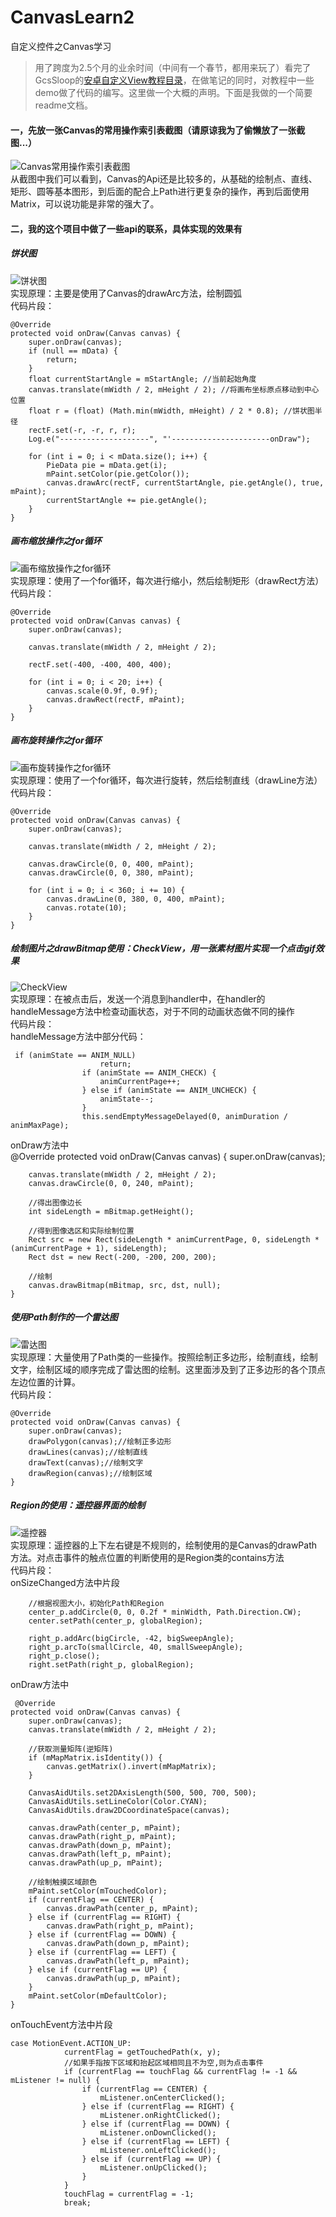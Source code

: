 # CanvasLearn2
自定义控件之Canvas学习
>用了跨度为2.5个月的业余时间（中间有一个春节，都用来玩了）看完了GcsSloop的[安卓自定义View教程目录](http://www.gcssloop.com/customview/CustomViewIndex/)，在做笔记的同时，对教程中一些demo做了代码的编写。这里做一个大概的声明。下面是我做的一个简要readme文档。
#### 一，先放一张Canvas的常用操作索引表截图（请原谅我为了偷懒放了一张截图...）
![Canvas常用操作索引表截图](https://github.com/liuhuan2015/CanvasLearn2/blob/master/app/images/canvas%E5%B8%B8%E7%94%A8%E6%93%8D%E4%BD%9C%E6%88%AA%E5%9B%BE.png)<br>
从截图中我们可以看到，Canvas的Api还是比较多的，从基础的绘制点、直线、矩形、圆等基本图形，到后面的配合上Path进行更复杂的操作，再到后面使用Matrix，可以说功能是非常的强大了。
#### 二，我的这个项目中做了一些api的联系，具体实现的效果有
##### 饼状图
![饼状图](https://github.com/liuhuan2015/CanvasLearn2/blob/master/app/images/%E9%A5%BC%E7%8A%B6%E5%9B%BE.png)<br>
实现原理：主要是使用了Canvas的drawArc方法，绘制圆弧<br>
代码片段：

    @Override
    protected void onDraw(Canvas canvas) {
        super.onDraw(canvas);
        if (null == mData) {
            return;
        }
        float currentStartAngle = mStartAngle; //当前起始角度
        canvas.translate(mWidth / 2, mHeight / 2); //将画布坐标原点移动到中心位置
        float r = (float) (Math.min(mWidth, mHeight) / 2 * 0.8); //饼状图半径
        rectF.set(-r, -r, r, r);
        Log.e("--------------------", "'----------------------onDraw");

        for (int i = 0; i < mData.size(); i++) {
            PieData pie = mData.get(i);
            mPaint.setColor(pie.getColor());
            canvas.drawArc(rectF, currentStartAngle, pie.getAngle(), true, mPaint);
            currentStartAngle += pie.getAngle();
        }
    }
    
##### 画布缩放操作之for循环
![画布缩放操作之for循环](https://github.com/liuhuan2015/CanvasLearn2/blob/master/app/images/CanvasScaleForRecyclerDemo.png)<br>
实现原理：使用了一个for循环，每次进行缩小，然后绘制矩形（drawRect方法）<br>
代码片段：
  
    @Override
    protected void onDraw(Canvas canvas) {
        super.onDraw(canvas);

        canvas.translate(mWidth / 2, mHeight / 2);

        rectF.set(-400, -400, 400, 400);

        for (int i = 0; i < 20; i++) {
            canvas.scale(0.9f, 0.9f);
            canvas.drawRect(rectF, mPaint);
        }
    }

##### 画布旋转操作之for循环
![画布旋转操作之for循环](https://github.com/liuhuan2015/CanvasLearn2/blob/master/app/images/%E7%94%BB%E5%B8%83%E6%97%8B%E8%BD%AC%E6%93%8D%E4%BD%9C.png)<br>
实现原理：使用了一个for循环，每次进行旋转，然后绘制直线（drawLine方法）<br>
代码片段：

    @Override
    protected void onDraw(Canvas canvas) {
        super.onDraw(canvas);

        canvas.translate(mWidth / 2, mHeight / 2);

        canvas.drawCircle(0, 0, 400, mPaint);
        canvas.drawCircle(0, 0, 380, mPaint);

        for (int i = 0; i < 360; i += 10) {
            canvas.drawLine(0, 380, 0, 400, mPaint);
            canvas.rotate(10);
        }
    }
##### 绘制图片之drawBitmap使用：CheckView，用一张素材图片实现一个点击gif效果<br>
![CheckView](https://github.com/liuhuan2015/CanvasLearn2/blob/master/app/images/CheckView.gif)<br>
实现原理：在被点击后，发送一个消息到handler中，在handler的handleMessage方法中检查动画状态，对于不同的动画状态做不同的操作<br>
代码片段：<br>
handleMessage方法中部分代码：<br>
     
     if (animState == ANIM_NULL)
                        return;
                    if (animState == ANIM_CHECK) {
                        animCurrentPage++;
                    } else if (animState == ANIM_UNCHECK) {
                        animState--;
                    }
                    this.sendEmptyMessageDelayed(0, animDuration / animMaxPage);
                    
onDraw方法中<br>
    @Override
    protected void onDraw(Canvas canvas) {
        super.onDraw(canvas);

        canvas.translate(mWidth / 2, mHeight / 2);
        canvas.drawCircle(0, 0, 240, mPaint);

        //得出图像边长
        int sideLength = mBitmap.getHeight();

        //得到图像选区和实际绘制位置
        Rect src = new Rect(sideLength * animCurrentPage, 0, sideLength * (animCurrentPage + 1), sideLength);
        Rect dst = new Rect(-200, -200, 200, 200);

        //绘制
        canvas.drawBitmap(mBitmap, src, dst, null);
    }

##### 使用Path制作的一个雷达图<br>
![雷达图](https://github.com/liuhuan2015/CanvasLearn2/blob/master/app/images/Path%E4%BD%BF%E7%94%A8%E4%B9%8B%E9%9B%B7%E8%BE%BE%E5%9B%BE.png)<br>
实现原理：大量使用了Path类的一些操作。按照绘制正多边形，绘制直线，绘制文字，绘制区域的顺序完成了雷达图的绘制。这里面涉及到了正多边形的各个顶点左边位置的计算。<br>
代码片段：<br>

    @Override
    protected void onDraw(Canvas canvas) {
        super.onDraw(canvas);
        drawPolygon(canvas);//绘制正多边形
        drawLines(canvas);//绘制直线
        drawText(canvas);//绘制文字
        drawRegion(canvas);//绘制区域
    }
    
##### Region的使用：遥控器界面的绘制
![遥控器](https://github.com/liuhuan2015/CanvasLearn2/blob/master/app/images/%E9%81%A5%E6%8E%A7%E5%99%A8.gif)<br>
实现原理：遥控器的上下左右键是不规则的，绘制使用的是Canvas的drawPath方法。对点击事件的触点位置的判断使用的是Region类的contains方法<br>
代码片段：<br>
onSizeChanged方法中片段<br>

        //根据视图大小，初始化Path和Region
        center_p.addCircle(0, 0, 0.2f * minWidth, Path.Direction.CW);
        center.setPath(center_p, globalRegion);

        right_p.addArc(bigCircle, -42, bigSweepAngle);
        right_p.arcTo(smallCircle, 40, smallSweepAngle);
        right_p.close();
        right.setPath(right_p, globalRegion);
onDraw方法中<br>

     @Override
    protected void onDraw(Canvas canvas) {
        super.onDraw(canvas);
        canvas.translate(mWidth / 2, mHeight / 2);

        //获取测量矩阵(逆矩阵)
        if (mMapMatrix.isIdentity()) {
            canvas.getMatrix().invert(mMapMatrix);
        }

        CanvasAidUtils.set2DAxisLength(500, 500, 700, 500);
        CanvasAidUtils.setLineColor(Color.CYAN);
        CanvasAidUtils.draw2DCoordinateSpace(canvas);

        canvas.drawPath(center_p, mPaint);
        canvas.drawPath(right_p, mPaint);
        canvas.drawPath(down_p, mPaint);
        canvas.drawPath(left_p, mPaint);
        canvas.drawPath(up_p, mPaint);

        //绘制触摸区域颜色
        mPaint.setColor(mTouchedColor);
        if (currentFlag == CENTER) {
            canvas.drawPath(center_p, mPaint);
        } else if (currentFlag == RIGHT) {
            canvas.drawPath(right_p, mPaint);
        } else if (currentFlag == DOWN) {
            canvas.drawPath(down_p, mPaint);
        } else if (currentFlag == LEFT) {
            canvas.drawPath(left_p, mPaint);
        } else if (currentFlag == UP) {
            canvas.drawPath(up_p, mPaint);
        }
        mPaint.setColor(mDefaultColor);
    }
    
onTouchEvent方法中片段<br>

    case MotionEvent.ACTION_UP:
                currentFlag = getTouchedPath(x, y);
                //如果手指按下区域和抬起区域相同且不为空,则为点击事件
                if (currentFlag == touchFlag && currentFlag != -1 && mListener != null) {
                    if (currentFlag == CENTER) {
                        mListener.onCenterClicked();
                    } else if (currentFlag == RIGHT) {
                        mListener.onRightClicked();
                    } else if (currentFlag == DOWN) {
                        mListener.onDownClicked();
                    } else if (currentFlag == LEFT) {
                        mListener.onLeftClicked();
                    } else if (currentFlag == UP) {
                        mListener.onUpClicked();
                    }
                }
                touchFlag = currentFlag = -1;
                break;
